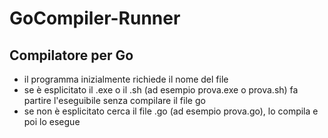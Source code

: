 # GoCompiler-Runner

## Compilatore per Go
- il programma inizialmente richiede il nome del file
- se è esplicitato il .exe o il .sh (ad esempio prova.exe o prova.sh) fa partire l'eseguibile senza compilare il file go
- se non è esplicitato cerca il file .go (ad esempio prova.go), lo compila e poi lo esegue
